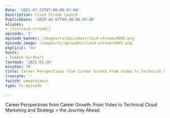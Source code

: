 ```yaml
---
Date: '2021-07-23T07:00:00-07:00'
Description: Cloud Stream Launch
PublishDate: '2020-04-07T00:00:00-07:00'
aliases:
- /tv/cloud-stream/1
episode: '1'
episode_banner: /images/tv/episodes/cloud-stream/0005.png
episode_image: /images/tv/episodes/cloud-stream/0005.png
explicit: 'no'
hosts:
- Sudesh Girdhari
lastmod: '2021-02-25'
minutes: 30
title: Career Perspectives from Career Growth From Video to Technical Cloud Marketing and Strategy > the Journey Ahead
truncate: ''
twitch: vmwaretanzu
type: tv-episode

---
```


Career Perspectives from Career Growth: From Video to Technical Cloud Marketing and Strategy > the Journey Ahead